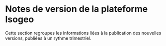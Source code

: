 # Notes de version de la plateforme Isogeo

Cette section regroupes les informations liées à la publication des nouvelles versions, publiées à un rythme trimestriel.
